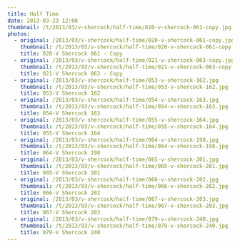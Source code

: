 ```yaml
---
title: Half Time
date: 2013-03-23 12:00
thumbnail: /t/2013/03/v-shercock/half-time/020-v-shercock-061-copy.jpg
photos:
  - original: /2013/03/v-shercock/half-time/020-v-shercock-061-copy.jpg
    thumbnail: /t/2013/03/v-shercock/half-time/020-v-shercock-061-copy.jpg
    title: 020-V Shercock 061 - Copy
  - original: /2013/03/v-shercock/half-time/021-v-shercock-063-copy.jpg
    thumbnail: /t/2013/03/v-shercock/half-time/021-v-shercock-063-copy.jpg
    title: 021-V Shercock 063 - Copy
  - original: /2013/03/v-shercock/half-time/053-v-shercock-162.jpg
    thumbnail: /t/2013/03/v-shercock/half-time/053-v-shercock-162.jpg
    title: 053-V Shercock 162
  - original: /2013/03/v-shercock/half-time/054-v-shercock-163.jpg
    thumbnail: /t/2013/03/v-shercock/half-time/054-v-shercock-163.jpg
    title: 054-V Shercock 163
  - original: /2013/03/v-shercock/half-time/055-v-shercock-164.jpg
    thumbnail: /t/2013/03/v-shercock/half-time/055-v-shercock-164.jpg
    title: 055-V Shercock 164
  - original: /2013/03/v-shercock/half-time/064-v-shercock-198.jpg
    thumbnail: /t/2013/03/v-shercock/half-time/064-v-shercock-198.jpg
    title: 064-V Shercock 198
  - original: /2013/03/v-shercock/half-time/065-v-shercock-201.jpg
    thumbnail: /t/2013/03/v-shercock/half-time/065-v-shercock-201.jpg
    title: 065-V Shercock 201
  - original: /2013/03/v-shercock/half-time/066-v-shercock-202.jpg
    thumbnail: /t/2013/03/v-shercock/half-time/066-v-shercock-202.jpg
    title: 066-V Shercock 202
  - original: /2013/03/v-shercock/half-time/067-v-shercock-203.jpg
    thumbnail: /t/2013/03/v-shercock/half-time/067-v-shercock-203.jpg
    title: 067-V Shercock 203
  - original: /2013/03/v-shercock/half-time/079-v-shercock-240.jpg
    thumbnail: /t/2013/03/v-shercock/half-time/079-v-shercock-240.jpg
    title: 079-V Shercock 240
---
```

